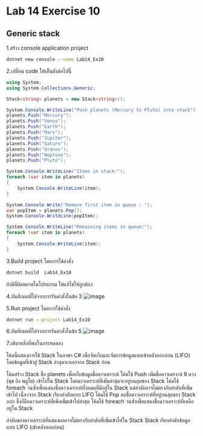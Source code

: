 # Lab 14 Exercise 10

## Generic stack

1.สร้าง console application project

```cmd
dotnet new console --name Lab14_Ex10
```

2.เปลี่ยน code ให้เป็นดังต่อไปนี้

```cs
using System;
using System.Collections.Generic;

Stack<string> planets = new Stack<string>();

System.Console.WriteLine("Push planets (Mercury to Pluto) into stack");
planets.Push("Mercury");
planets.Push("Venus");
planets.Push("Earth");
planets.Push("Mars");
planets.Push("Jupiter");
planets.Push("Saturn");
planets.Push("Uranus");
planets.Push("Neptune");
planets.Push("Pluto");

System.Console.WriteLine("Items in stack:");
foreach (var item in planets)
{
    System.Console.WriteLine(item);
}

System.Console.Write("Remove first item in queue : ");
var popItem = planets.Pop();
System.Console.WriteLine(popItem);

System.Console.WriteLine("Remaining items in queue:");
foreach (var item in planets)
{
    System.Console.WriteLine(item);
}
```

3.Build project โดยการใช้คำสั่ง

```cmd
dotnet build  Lab14_Ex10
```

ถ้ามีที่ผิดพลาดในโปรแกรม ให้แก้ไขให้ถูกต้อง

4.บันทึกผลที่ได้จากการรันคำสั่งในข้อ 3
![image](https://github.com/AnchisaPhetnoi/03376836-OOP-2566-Lab-14/assets/144197034/302ea8af-9a55-4982-ac69-4413eb63a638)

5.Run project โดยการใช้คำสั่ง

```cmd
dotnet run --project Lab14_Ex10
```

6.บันทึกผลที่ได้จากการรันคำสั่งในข้อ 5
![image](https://github.com/AnchisaPhetnoi/03376836-OOP-2566-Lab-14/assets/144197034/e873327c-1850-4cd0-9d1f-c1d2fafab59e)

7.อธิบายสิ่งที่พบในการทดลอง

โค้ดนี้แสดงการใช้ Stack ในภาษา C# เพื่อจัดเก็บและจัดการข้อมูลแบบเข้าหลังออกก่อน (LIFO) โดยข้อมูลที่เข้าสู่ Stack ล่าสุดจะออกจาก Stack ก่อน

โค้ดสร้าง Stack ชื่อ planets เพื่อเก็บข้อมูลชื่อดาวเคราะห์
โค้ดใช้ Push เพิ่มชื่อดาวเคราะห์ 9 ดวง (พุธ ถึง พลูโต) เข้าไปใน Stack โดยดาวเคราะห์ที่เพิ่มล่าสุดจะอยู่บนสุดของ Stack
โค้ดใช้ foreach วนซ้ำเพื่อแสดงชื่อดาวเคราะห์ทั้งหมดที่มีอยู่ใน Stack แต่ลำดับอาจไม่ตรงกับลำดับที่เพิ่มเข้าไป เนื่องจาก Stack เรียงลำดับแบบ LIFO
โค้ดใช้ Pop ลบชื่อดาวเคราะห์ที่อยู่บนสุดของ Stack ออก ซึ่งก็คือดาวเคราะห์ที่เพิ่งเพิ่มเข้าไปล่าสุด
โค้ดใช้ foreach วนซ้ำเพื่อแสดงชื่อดาวเคราะห์ที่เหลืออยู่ใน Stack

ลำดับของดาวเคราะห์ที่แสดงผลอาจไม่ตรงกับลำดับที่เพิ่มเข้าไปใน Stack
Stack เรียงลำดับข้อมูลแบบ LIFO (เข้าหลังออกก่อน)
